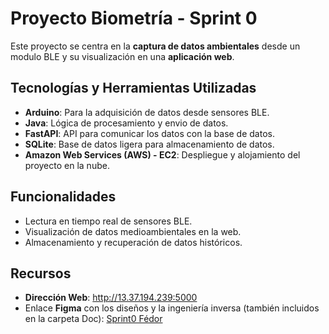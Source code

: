 # Proyecto Biometría - Sprint 0

Este proyecto se centra en la **captura de datos ambientales** desde un modulo BLE y su visualización en una **aplicación web**.

## Tecnologías y Herramientas Utilizadas

- **Arduino**: Para la adquisición de datos desde sensores BLE.  
- **Java**: Lógica de procesamiento y envio de datos.  
- **FastAPI**: API para comunicar los datos con la base de datos.  
- **SQLite**: Base de datos ligera para almacenamiento de datos.  
- **Amazon Web Services (AWS) - EC2**: Despliegue y alojamiento del proyecto en la nube.

## Funcionalidades

- Lectura en tiempo real de sensores BLE.  
- Visualización de datos medioambientales en la web.  
- Almacenamiento y recuperación de datos históricos.

## Recursos

- **Dirección Web**: http://13.37.194.239:5000
- Enlace **Figma** con los diseños y la ingeniería inversa (también incluidos en la carpeta Doc): [Sprint0 Fédor](https://www.figma.com/board/ZXr6GtmPDFBBFq0Fxf57Qd/Sprint0-F%C3%A9dor?node-id=0-1&t=vq2UG07EEHSMFoVu-1)